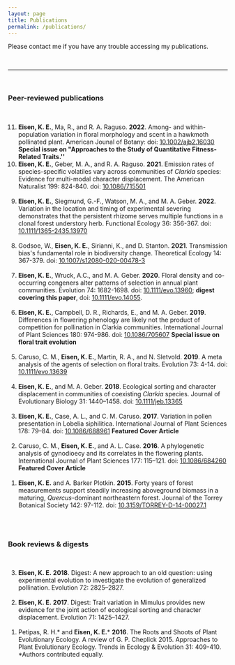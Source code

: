 ```yaml
---
layout: page
title: Publications
permalink: /publications/
---
```


Please contact me if you have any trouble accessing my publications. 

<br>

---

<br>

### Peer-reviewed publications

<br>

<ol reversed>

<li><b>Eisen, K. E.</b>, Ma, R., and R. A. Raguso. <b>2022</b>.  Among- and within-population variation in floral morphology and scent in a hawkmoth pollinated plant. American Jounal of Botany: doi: <a href="https://doi.org/10.1002/ajb2.16030">10.1002/ajb2.16030</a> <b>Special issue on "Approaches to the Study of Quantitative Fitness-Related Traits.''</b>
<br>

<li><b>Eisen, K. E.</b>, Geber, M. A., and R. A. Raguso. <b>2021</b>. Emission rates of species-specific volatiles vary across communities of <i>Clarkia</i> species: Evidence for multi-modal character displacement. The American Naturalist 199: 824-840. doi: <a href="https://doi.org/10.1086/715501">10.1086/715501</a> </li>
<br>
<li> <b>Eisen, K. E.</b>, Siegmund, G.-F., Watson, M. A., and M. A. Geber. <b>2022</b>. Variation in the location and timing of experimental severing demonstrates that the persistent rhizome serves multiple functions in a clonal forest understory herb. Functional Ecology 36: 356-367. doi: <a href="https://doi.org/10.1111/1365-2435.13970">10.1111/1365-2435.13970</a>  </li>
<br>
<li>Godsoe, W., <b>Eisen, K. E.</b>, Sirianni, K., and D. Stanton. <b>2021</b>. Transmission bias's fundamental role in biodiversity change. Theoretical Ecology 14: 367-379. doi: <a href="https://doi.org/10.1007/s12080-020-00478-3">10.1007/s12080-020-00478-3</a> </li>
<br>
<li><b>Eisen, K. E.</b>, Wruck, A.C., and M. A. Geber. <b>2020</b>. Floral density and co-occurring congeners alter patterns of selection in annual plant communities. Evolution 74: 1682-1698. doi: <a href="https://doi.org/10.1111/evo.13960">10.1111/evo.13960</a>; <b>digest covering this paper</b>, doi: <a href="https://doi.org/10.1111/evo.14055">10.1111/evo.14055</a>. </li>
<br>
<li><b>Eisen, K. E.</b>, Campbell, D. R., Richards, E., and M. A. Geber. <b>2019</b>. Differences in flowering phenology are likely not the product of competition for pollination in Clarkia communities. International Journal of Plant Sciences 180: 974-986. doi: <a href="https://doi.org/10.1086/705607">10.1086/705607</a>  <b>Special issue on floral trait evolution</b></li>
<br>
<li>Caruso, C. M., <b>Eisen, K. E.</b>, Martin, R. A., and N. Sletvold. <b>2019</b>. A meta analysis of the agents of selection on floral traits. Evolution 73: 4-14. doi: <a href="https://doi.org/10.1111/evo.13639">10.1111/evo.13639</a> </li>
<br>
<li><b>Eisen, K. E.</b>, and M. A. Geber. <b>2018</b>. Ecological sorting and character displacement in communities of coexisting <i>Clarkia</i> species. Journal of Evolutionary Biology 31: 1440–1458. doi: <a href="https://doi.org/10.1111/jeb.13365">10.1111/jeb.13365</a> </li>
<br>
<li><b>Eisen, K. E.</b>, Case, A. L., and C. M. Caruso. <b>2017</b>. Variation in pollen presentation in Lobelia siphilitica. International Journal of Plant Sciences 178: 79–84. doi: <a href="https://doi.org/10.1086/688961">10.1086/688961</a>  <b>Featured Cover Article</b></li>
<br>
<li>Caruso, C. M., <b>Eisen, K. E.</b>, and A. L. Case. <b>2016</b>. A phylogenetic analysis of gynodioecy and its correlates in the flowering plants. International Journal of Plant Sciences 177: 115–121. doi: <a href="https://doi.org/10.1086/684260">10.1086/684260</a>  <b>Featured Cover Article</b></li>
<br>
<li><b>Eisen, K. E.</b> and A. Barker Plotkin. <b>2015</b>. Forty years of forest measurements support steadily increasing aboveground biomass in a maturing, <i>Quercus</i>-dominant northeastern forest. Journal of the Torrey Botanical Society 142: 97-112. doi: <a href="https://doi.org/10.3159/TORREY-D-14-00027.1">10.3159/TORREY-D-14-00027.1</a> </li>

</ol>
<br>


<br>

### Book reviews & digests

<br>

<ol reversed>
<li><b>Eisen, K. E.</b> <b>2018</b>. Digest: A new approach to an old question: using experimental evolution to investigate the evolution of generalized pollination. Evolution 72: 2825–2827.</li>
<br>
<li> <b>Eisen, K. E.</b> <b>2017</b>. Digest: Trait variation in Mimulus provides new evidence for the joint action of ecological sorting and character displacement. Evolution 71: 1425–1427.</li>
<br>
<li> Petipas, R. H.* and <b>Eisen, K. E.</b>* <b>2016</b>. The Roots and Shoots of Plant Evolutionary Ecology. A review of G. P. Cheplick 2015. Approaches to Plant Evolutionary Ecology. Trends in Ecology &#38; Evolution 31: 409-410. *Authors contributed equally.</li>

</ol>
